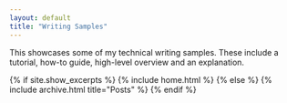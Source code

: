 ```yaml
---
layout: default
title: "Writing Samples"
---
```


This showcases some of my technical writing samples. These include a tutorial, how-to guide, high-level overview and an explanation.

{% if site.show_excerpts %}
  {% include home.html %}
{% else %}
  {% include archive.html title="Posts" %}
{% endif %}
